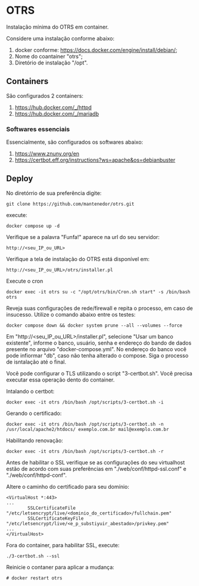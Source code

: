 # OTRS
Instalação mínima do OTRS em container.

Considere uma instalação conforme abaixo:
 1. docker conforme: https://docs.docker.com/engine/install/debian/;
 2. Nome do coantainer "otrs";
 3. Diretório de instalação "/opt".

## Containers
São configurados 2 containers:

1. https://hub.docker.com/_/httpd
2. https://hub.docker.com/_/mariadb
### Softwares essenciais
Essencialmente, são configurados os softwares abaixo:
1. https://www.znuny.org/en
2. https://certbot.eff.org/instructions?ws=apache&os=debianbuster

## Deploy

No diretórrio de sua preferência digite:
```
git clone https://github.com/mantenedor/otrs.git
```
execute:
```
docker compose up -d
```
Verifique se a palavra "Funfa!" aparece na url do seu servidor:
```
http://<seu_IP_ou_URL>
```
Verifique a tela de instalação do OTRS está disponível em:
```
http://<seu_IP_ou_URL>/otrs/installer.pl
```
Execute o cron
```
docker exec -it otrs su -c "/opt/otrs/bin/Cron.sh start" -s /bin/bash otrs
```

Reveja suas configurações de rede/firewall e repita o processo, em caso de insucesso.
Utilize o comando abaixo entre os testes:
```
docker compose down && docker system prune --all --volumes --force
```

Em "http://<seu_IP_ou_URL>/installer.pl", selecione "Usar um banco existente", informe o banco, usuário, senha e endereço do bando de dados presente no arquivo "docker-compose.yml".
No endereço do banco você pode infiormar "db", caso não tenha alterado o compose.
Siga o processo de isntalação até o final.

Você pode configurar o TLS utilizando o script "3-certbot.sh".
Você precisa executar essa operação dento do container.

Intalando o certbot:
```
docker exec -it otrs /bin/bash /opt/scripts/3-certbot.sh -i
```
Gerando o certificado:
```
docker exec -it otrs /bin/bash /opt/scripts/3-certbot.sh -n /usr/local/apache2/htdocs/ exemplo.com.br mail@exemplo.com.br
```
Habilitando renovação:
```
docker exec -it otrs /bin/bash /opt/scripts/3-certbot.sh -r
```
Antes de habilitar o SSL verifique se as configurações do seu virtualhost estão de acordo com suas preferências em "./web/conf/httpd-ssl.conf" e "./web/conf/httpd-conf".

Altere o caminho do certificado para seu domínio:
```
<VirtualHost *:443>
...
        SSLCertificateFile "/etc/letsencrypt/live/<dominio_do_certificado>/fullchain.pem"
        SSLCertificateKeyFile "/etc/letsencrypt/live/<e_p_substiyuir_abestado>/privkey.pem"
...
</VirtualHost>
```
Fora do container, para habilitar SSL, execute:
```
./3-certbot.sh --ssl
```
Reinicie o contaner para aplicar a mudança:
```
# docker restart otrs
```

